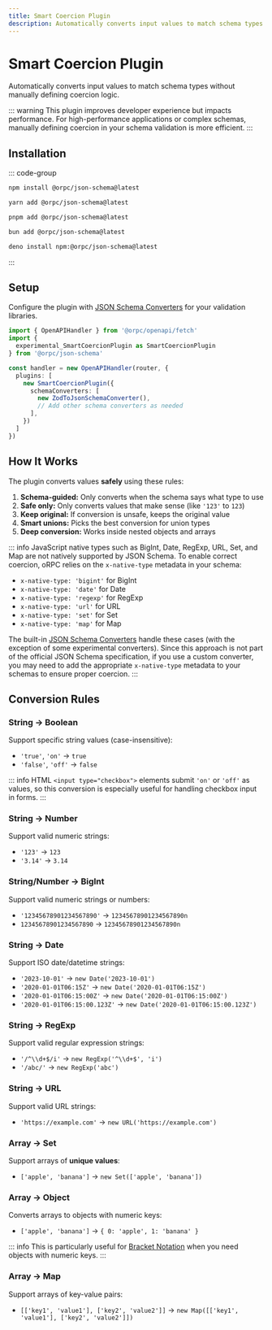 ```yaml
---
title: Smart Coercion Plugin
description: Automatically converts input values to match schema types without manually defining coercion logic.
---
```


# Smart Coercion Plugin

Automatically converts input values to match schema types without manually defining coercion logic.

::: warning
This plugin improves developer experience but impacts performance. For high-performance applications or complex schemas, manually defining coercion in your schema validation is more efficient.
:::

## Installation

::: code-group

```sh [npm]
npm install @orpc/json-schema@latest
```

```sh [yarn]
yarn add @orpc/json-schema@latest
```

```sh [pnpm]
pnpm add @orpc/json-schema@latest
```

```sh [bun]
bun add @orpc/json-schema@latest
```

```sh [deno]
deno install npm:@orpc/json-schema@latest
```

:::

## Setup

Configure the plugin with [JSON Schema Converters](/docs/openapi/openapi-specification#generating-specifications) for your validation libraries.

```ts
import { OpenAPIHandler } from '@orpc/openapi/fetch'
import {
  experimental_SmartCoercionPlugin as SmartCoercionPlugin
} from '@orpc/json-schema'

const handler = new OpenAPIHandler(router, {
  plugins: [
    new SmartCoercionPlugin({
      schemaConverters: [
        new ZodToJsonSchemaConverter(),
        // Add other schema converters as needed
      ],
    })
  ]
})
```

## How It Works

The plugin converts values **safely** using these rules:

1. **Schema-guided:** Only converts when the schema says what type to use
2. **Safe only:** Only converts values that make sense (like `'123'` to `123`)
3. **Keep original:** If conversion is unsafe, keeps the original value
4. **Smart unions:** Picks the best conversion for union types
5. **Deep conversion:** Works inside nested objects and arrays

::: info
JavaScript native types such as BigInt, Date, RegExp, URL, Set, and Map are not natively supported by JSON Schema. To enable correct coercion, oRPC relies on the `x-native-type` metadata in your schema:

- `x-native-type: 'bigint'` for BigInt
- `x-native-type: 'date'` for Date
- `x-native-type: 'regexp'` for RegExp
- `x-native-type: 'url'` for URL
- `x-native-type: 'set'` for Set
- `x-native-type: 'map'` for Map

The built-in [JSON Schema Converters](/docs/openapi/openapi-specification#generating-specifications) handle these cases (with the exception of some experimental converters). Since this approach is not part of the official JSON Schema specification, if you use a custom converter, you may need to add the appropriate `x-native-type` metadata to your schemas to ensure proper coercion.
:::

## Conversion Rules

### String → Boolean

Support specific string values (case-insensitive):

- `'true'`, `'on'` → `true`
- `'false'`, `'off'` → `false`

::: info
HTML `<input type="checkbox">` elements submit `'on'` or `'off'` as values, so this conversion is especially useful for handling checkbox input in forms.
:::

### String → Number

Support valid numeric strings:

- `'123'` → `123`
- `'3.14'` → `3.14`

### String/Number → BigInt

Support valid numeric strings or numbers:

- `'12345678901234567890'` → `12345678901234567890n`
- `12345678901234567890` → `12345678901234567890n`

### String → Date

Support ISO date/datetime strings:

- `'2023-10-01'` → `new Date('2023-10-01')`
- `'2020-01-01T06:15Z'` → `new Date('2020-01-01T06:15Z')`
- `'2020-01-01T06:15:00Z'` → `new Date('2020-01-01T06:15:00Z')`
- `'2020-01-01T06:15:00.123Z'` → `new Date('2020-01-01T06:15:00.123Z')`

### String → RegExp

Support valid regular expression strings:

- `'/^\\d+$/i'` → `new RegExp('^\\d+$', 'i')`
- `'/abc/'` → `new RegExp('abc')`

### String → URL

Support valid URL strings:

- `'https://example.com'` → `new URL('https://example.com')`

### Array → Set

Support arrays of **unique values**:

- `['apple', 'banana']` → `new Set(['apple', 'banana'])`

### Array → Object

Converts arrays to objects with numeric keys:

- `['apple', 'banana']` → `{ 0: 'apple', 1: 'banana' }`

::: info
This is particularly useful for [Bracket Notation](/docs/openapi/bracket-notation) when you need objects with numeric keys.
:::

### Array → Map

Support arrays of key-value pairs:

- `[['key1', 'value1'], ['key2', 'value2']]` → `new Map([['key1', 'value1'], ['key2', 'value2']])`
